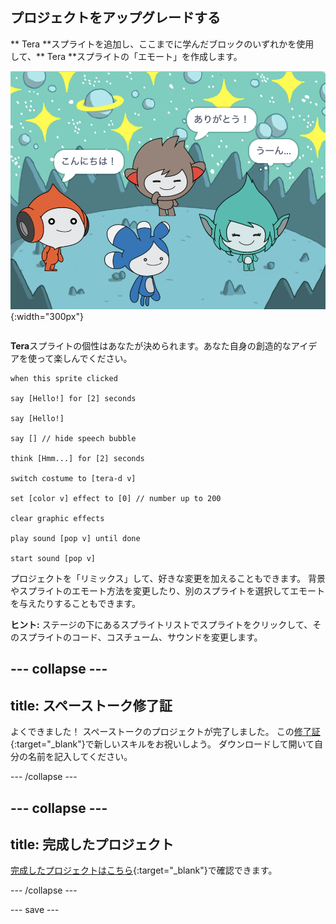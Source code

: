 ## プロジェクトをアップグレードする

<div style="display: flex; flex-wrap: wrap">
<div style="flex-basis: 200px; flex-grow: 1; margin-right: 15px;">
** Tera **スプライトを追加し、ここまでに学んだブロックのいずれかを使用して、** Tera **スプライトの「エモート」を作成します。
</div>
<div>

![ステージ上のTeraスプライト](images/tera-step.png){:width="300px"}

</div>
</div>

**Tera**スプライトの個性はあなたが決められます。あなた自身の創造的なアイデアを使って楽しんでください。

```blocks3
when this sprite clicked

say [Hello!] for [2] seconds

say [Hello!]

say [] // hide speech bubble

think [Hmm...] for [2] seconds

switch costume to [tera-d v]

set [color v] effect to [0] // number up to 200

clear graphic effects

play sound [pop v] until done

start sound [pop v]
```

プロジェクトを「リミックス」して、好きな変更を加えることもできます。 背景やスプライトのエモート方法を変更したり、別のスプライトを選択してエモートを与えたりすることもできます。

**ヒント:** ステージの下にあるスプライトリストでスプライトをクリックして、そのスプライトのコード、コスチューム、サウンドを変更します。

--- collapse ---
---
title: スペーストーク修了証
---

よくできました！ スペーストークのプロジェクトが完了しました。 この[修了証](https://drive.google.com/file/d/18xx4uNIyRSty_2ujHkGDzGwTgfSGC1AF/view?usp=sharing){:target="_blank"}で新しいスキルをお祝いしよう。 ダウンロードして開いて自分の名前を記入してください。

--- /collapse ---

--- collapse ---
---
title: 完成したプロジェクト
---

[完成したプロジェクトはこちら](https://scratch.mit.edu/projects/485673032/){:target="_blank"}で確認できます。

--- /collapse ---

--- save ---
